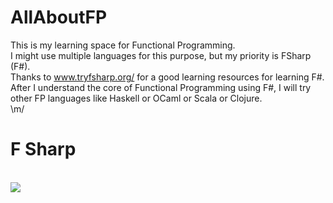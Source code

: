 # AllAboutFP
This is my learning space for Functional Programming. <br>
I might use multiple languages for this purpose, but my priority is FSharp (F#).<br>
Thanks to <a href="www.tryfsharp.org/">www.tryfsharp.org/</a> for a good learning resources for learning F#.<br>
After I understand the core of Functional Programming using F#, I will try other FP languages like Haskell or OCaml or Scala or Clojure.<br>
\m/
<br>
<h1>F Sharp</h1><br>
<img src="http://fsharp.org/img/logo/fsharp256.png"/>

